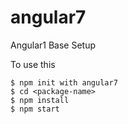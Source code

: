 # angular7
Angular1 Base Setup

To use this
```
$ npm init with angular7
$ cd <package-name>
$ npm install
$ npm start
```

